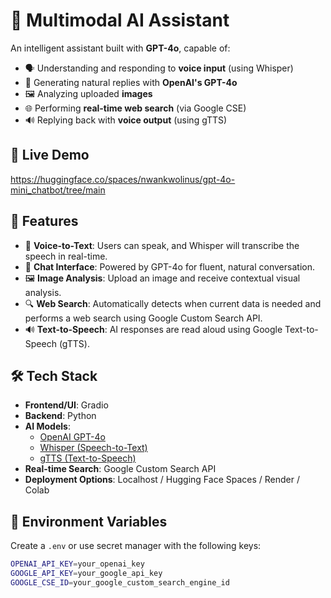 # 🤖 Multimodal AI Assistant

An intelligent assistant built with **GPT-4o**, capable of:

- 🗣️ Understanding and responding to **voice input** (using Whisper)
- 🧠 Generating natural replies with **OpenAI's GPT-4o**
- 🖼️ Analyzing uploaded **images**
- 🌐 Performing **real-time web search** (via Google CSE)
- 🔊 Replying back with **voice output** (using gTTS)

## 🚀 Live Demo
https://huggingface.co/spaces/nwankwolinus/gpt-4o-mini_chatbot/tree/main

## 🔧 Features

- 🎤 **Voice-to-Text**: Users can speak, and Whisper will transcribe the speech in real-time.
- 💬 **Chat Interface**: Powered by GPT-4o for fluent, natural conversation.
- 🖼️ **Image Analysis**: Upload an image and receive contextual visual analysis.
- 🔍 **Web Search**: Automatically detects when current data is needed and performs a web search using Google Custom Search API.
- 🔊 **Text-to-Speech**: AI responses are read aloud using Google Text-to-Speech (gTTS).

## 🛠️ Tech Stack

- **Frontend/UI**: Gradio
- **Backend**: Python
- **AI Models**:
  - [OpenAI GPT-4o](https://platform.openai.com/)
  - [Whisper (Speech-to-Text)](https://github.com/openai/whisper)
  - [gTTS (Text-to-Speech)](https://pypi.org/project/gTTS/)
- **Real-time Search**: Google Custom Search API
- **Deployment Options**: Localhost / Hugging Face Spaces / Render / Colab

## 🔐 Environment Variables

Create a `.env` or use secret manager with the following keys:

```bash
OPENAI_API_KEY=your_openai_key
GOOGLE_API_KEY=your_google_api_key
GOOGLE_CSE_ID=your_google_custom_search_engine_id
